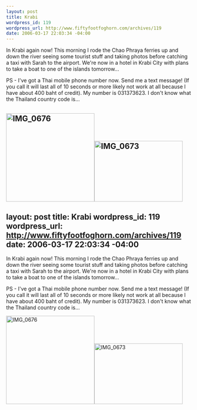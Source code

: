 ```yaml
--- 
layout: post
title: Krabi
wordpress_id: 119
wordpress_url: http://www.fiftyfootfoghorn.com/archives/119
date: 2006-03-17 22:03:34 -04:00
---
```

In Krabi again now! This morning I rode the Chao Phraya ferries up and down the river seeing some tourist stuff and taking photos before catching a taxi with Sarah to the airport. We're now in a hotel in Krabi City with plans to take a boat to one of the islands tomorrow...

PS - I've got a Thai mobile phone number now. Send me a text message! (If you call it will last all of 10 seconds or more likely not work at all because I have about 400 baht of credit). My number is 031373623. I don't know what the Thailand country code is...

<a href="http://flickr.com/photos/fiftyfeet/114095463"><img src="http://static.flickr.com/52/114095463_a48e950d92_m.jpg" width="240" height="240" alt="IMG_0676" border="0" /></a><a href="http://flickr.com/photos/fiftyfeet/114095407"><img src="http://static.flickr.com/43/114095407_18ffdcec53_m.jpg" width="240" height="165" alt="IMG_0673" border="0" /></a> 
--- 
layout: post
title: Krabi
wordpress_id: 119
wordpress_url: http://www.fiftyfootfoghorn.com/archives/119
date: 2006-03-17 22:03:34 -04:00
---
In Krabi again now! This morning I rode the Chao Phraya ferries up and down the river seeing some tourist stuff and taking photos before catching a taxi with Sarah to the airport. We're now in a hotel in Krabi City with plans to take a boat to one of the islands tomorrow...

PS - I've got a Thai mobile phone number now. Send me a text message! (If you call it will last all of 10 seconds or more likely not work at all because I have about 400 baht of credit). My number is 031373623. I don't know what the Thailand country code is...

<a href="http://flickr.com/photos/fiftyfeet/114095463"><img src="http://static.flickr.com/52/114095463_a48e950d92_m.jpg" width="240" height="240" alt="IMG_0676" border="0" /></a><a href="http://flickr.com/photos/fiftyfeet/114095407"><img src="http://static.flickr.com/43/114095407_18ffdcec53_m.jpg" width="240" height="165" alt="IMG_0673" border="0" /></a> 

